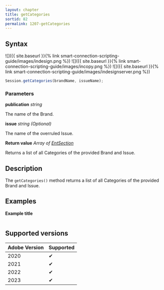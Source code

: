 ```yaml
---
layout: chapter
title: getCategories
sortid: 82
permalink: 1207-getCategories
---
```


## Syntax

![]({{ site.baseurl }}{% link smart-connection-scripting-guide/images/indesign.png %}) ![]({{ site.baseurl }}{% link smart-connection-scripting-guide/images/incopy.png %}) ![]({{ site.baseurl }}{% link smart-connection-scripting-guide/images/indesignserver.png %})

```javascript
Session.getCategories(brandName, issueName);
```

### Parameters

**publication** _string_

The name of the Brand.

**issue** _string (Optional)_

The name of the overruled Issue.

**Return value** _Array of [EntSection](../../EntSection/index.md)_

Returns a list of all Categories of the provided Brand and Issue.

## Description

The `getCategories()` method returns a list of all Categories of the provided Brand and Issue.

## Examples

**Example title**

```javascript

```

## Supported versions

| Adobe Version | Supported |
| ------------- | --------- |
| 2020          | ✔         |
| 2021          | ✔         |
| 2022          | ✔         |
| 2023          | ✔         |
